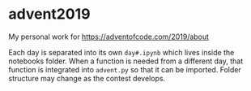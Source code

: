 # advent2019
My personal work for https://adventofcode.com/2019/about

Each day is separated into its own `day#.ipynb` which lives inside the notebooks folder. When a function is needed from a different day, that function is integrated into `advent.py` so that it can be imported. Folder structure may change as the contest develops.